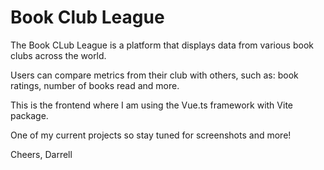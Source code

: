 # Book Club League

The Book CLub League is a platform that displays data from various book clubs across the world.

Users can compare metrics from their club with others, such as: book ratings, number of books read and more. 

This is the frontend where I am using the Vue.ts framework with Vite package. 

One of my current projects so stay tuned for screenshots and more!

Cheers,
Darrell


